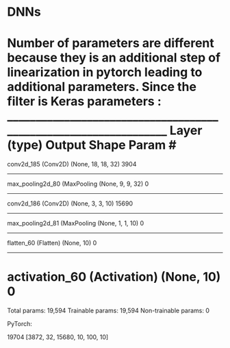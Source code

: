 # DNNs
Number of parameters are different because they is an additional step of linearization in pytorch leading to additional parameters. Since the  
filter is 
Keras parameters : _________________________________________________________________
Layer (type)                 Output Shape              Param #   
=================================================================
conv2d_185 (Conv2D)          (None, 18, 18, 32)        3904      
_________________________________________________________________
max_pooling2d_80 (MaxPooling (None, 9, 9, 32)          0         
_________________________________________________________________
conv2d_186 (Conv2D)          (None, 3, 3, 10)          15690     
_________________________________________________________________
max_pooling2d_81 (MaxPooling (None, 1, 1, 10)          0         
_________________________________________________________________
flatten_60 (Flatten)         (None, 10)                0         
_________________________________________________________________
activation_60 (Activation)   (None, 10)                0         
=================================================================
Total params: 19,594
Trainable params: 19,594
Non-trainable params: 0

PyTorch:

19704
[3872, 32, 15680, 10, 100, 10]
